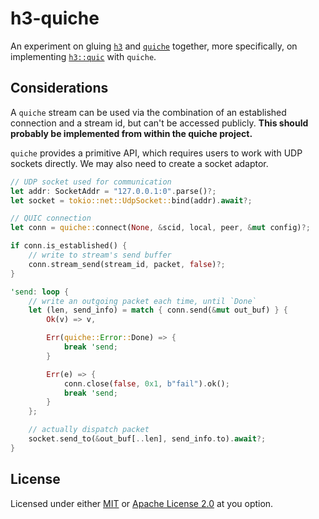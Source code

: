 # h3-quiche

An experiment on gluing [`h3`](https://github.com/hyperium/h3) and [`quiche`](https://github.com/cloudflare/quiche) together,
more specifically, on implementing [`h3::quic`](https://github.com/hyperium/h3/blob/master/h3/src/quic.rs) with `quiche`.

## Considerations

A `quiche` stream can be used via the combination of an established connection and a stream id, but can't be accessed publicly.
**This should probably be implemented from within the quiche project.**

`quiche` provides a primitive API, which requires users to work with UDP sockets directly.
We may also need to create a socket adaptor.

```rs
// UDP socket used for communication
let addr: SocketAddr = "127.0.0.1:0".parse()?;
let socket = tokio::net::UdpSocket::bind(addr).await?;

// QUIC connection
let conn = quiche::connect(None, &scid, local, peer, &mut config)?;

if conn.is_established() {
    // write to stream's send buffer
    conn.stream_send(stream_id, packet, false)?;
}

'send: loop {
    // write an outgoing packet each time, until `Done`
    let (len, send_info) = match { conn.send(&mut out_buf) } {
        Ok(v) => v,

        Err(quiche::Error::Done) => {
            break 'send;
        }

        Err(e) => {
            conn.close(false, 0x1, b"fail").ok();
            break 'send;
        }
    };

    // actually dispatch packet
    socket.send_to(&out_buf[..len], send_info.to).await?;
}
```

## License

Licensed under either [MIT](/LICENSE-MIT) or [Apache License 2.0](/LICENSE-APACHE) at you option.
